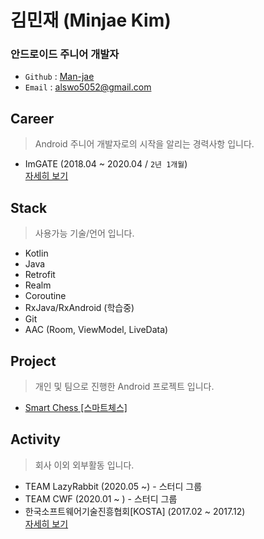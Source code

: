 # 김민재 (Minjae Kim)
### 안드로이드 주니어 개발자 
- `Github` : [Man-jae](https://github.com/Man-jae)
- `Email` : alswo5052@gmail.com


## Career
> Android 주니어 개발자로의 시작을 알리는 경력사항 입니다.
- ImGATE (2018.04 ~ 2020.04 / `2년 1개월`)  
[자세히 보기](career/career.md)


## Stack
> 사용가능 기술/언어 입니다.
- Kotlin
- Java
- Retrofit
- Realm
- Coroutine
- RxJava/RxAndroid (학습중)
- Git
- AAC (Room, ViewModel, LiveData)


## Project
> 개인 및 팀으로 진행한 Android 프로젝트 입니다.
- [Smart Chess [스마트체스]](project/smartchess.md)


## Activity
> 회사 이외 외부활동 입니다.
- TEAM LazyRabbit (2020.05 ~) - 스터디 그룹
- TEAM CWF (2020.01 ~ ) - 스터디 그룹
- 한국소프트웨어기술진흥협회[KOSTA] (2017.02 ~ 2017.12)  
[자세히 보기](activity/activity.md)